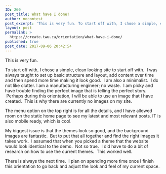 ```yaml
---
ID: 260
post_title: What have I done?
author: nocontest
post_excerpt: 'This is very fun. To start off with, I chose a simple, clean looking site to start off with. &nbsp;I was always taught to set up basic structure and layout, add content over time and then spend more time making it look good. &nbsp;I am also a minimalist. &nbsp;I do not like clutter. I am [&hellip;]'
layout: post
permalink: >
  https://create.twu.ca/orientation/what-have-i-done/
published: true
post_date: 2017-09-06 20:42:54
---
```

<p>This is very fun.</p>
<p>To start off with, I chose a simple, clean looking site to start off with.  I was always taught to set up basic structure and layout, add content over time and then spend more time making it look good.  I am also a minimalist.  I do not like clutter. I am a manufacturing engineer; no waste.  I am picky and have trouble finding the perfect image that is telling the perfect story.  Perhaps during this orientation, I will be able to use an image that I have created.  This is why there are currently no images on my site.</p>
<p>The menu option on the top right is for all the details, and I have allowed room on the static home page to see my latest and most relevant posts. IT is also mobile ready, which is cool.</p>
<p>My biggest issue is that the themes look so good, and the background images are fantastic.  But to put that all together and find the right images it takes work.  I assumed that when you picked a theme that the website would look identical to the demo.  Not so true.  I did have to do a bit of research on how to use the current themes.  This worked well.</p>
<p>There is always the next time.  I plan on spending more time once I finish this orientation to go back and adjust the look and feel of my current space.</p>